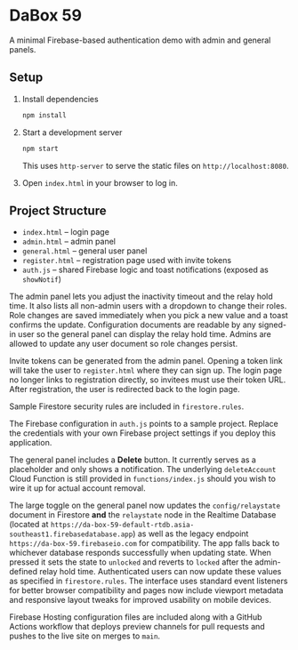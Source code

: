 # DaBox 59

A minimal Firebase-based authentication demo with admin and general panels.

## Setup

1. Install dependencies
   ```bash
   npm install
   ```

2. Start a development server
   ```bash
   npm start
   ```
   This uses `http-server` to serve the static files on `http://localhost:8080`.

3. Open `index.html` in your browser to log in.

## Project Structure

- `index.html` – login page
- `admin.html` – admin panel
- `general.html` – general user panel
- `register.html` – registration page used with invite tokens
- `auth.js` – shared Firebase logic and toast notifications (exposed as `showNotif`)

The admin panel lets you adjust the inactivity timeout and the relay hold time.
It also lists all non-admin users with a dropdown to change their roles. Role
changes are saved immediately when you pick a new value and a toast confirms the
update. Configuration documents are readable by any signed-in user so the
general panel can display the relay hold time. Admins are allowed to update any
user document so role changes persist.

Invite tokens can be generated from the admin panel. Opening a token link will
take the user to `register.html` where they can sign up. The login page no
longer links to registration directly, so invitees must use their token URL.
After registration, the user is redirected back to the login page.

Sample Firestore security rules are included in `firestore.rules`.

The Firebase configuration in `auth.js` points to a sample project. Replace the
credentials with your own Firebase project settings if you deploy this
application.

The general panel includes a **Delete** button. It currently serves as a
placeholder and only shows a notification. The underlying `deleteAccount` Cloud
Function is still provided in `functions/index.js` should you wish to wire it up
for actual account removal.

The large toggle on the general panel now updates the `config/relaystate`
document in Firestore **and** the `relaystate` node in the Realtime Database
(located at `https://da-box-59-default-rtdb.asia-southeast1.firebasedatabase.app`)
as well as the legacy endpoint `https://da-box-59.firebaseio.com` for
compatibility. The app falls back to whichever database responds
successfully when updating state.
When pressed it sets the state to `unlocked` and reverts to `locked` after the
admin-defined relay hold time. Authenticated users can now update these values
as specified in `firestore.rules`. The interface uses
standard event listeners for better browser compatibility and pages now include
viewport metadata and responsive layout tweaks for improved usability on mobile
devices.

Firebase Hosting configuration files are included along with a GitHub Actions
workflow that deploys preview channels for pull requests and pushes to the live
site on merges to `main`.
